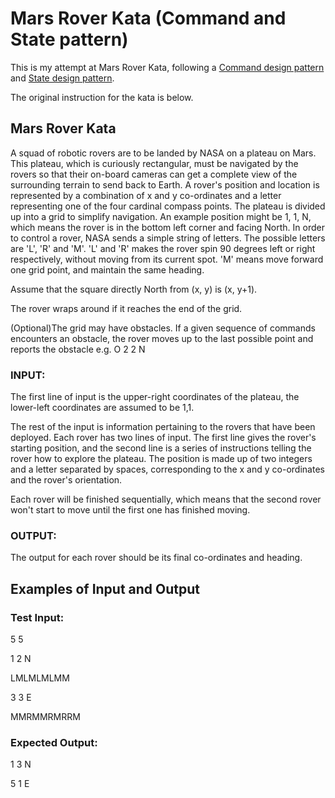 Mars Rover Kata (Command and State pattern)
==========================================

This is my attempt at Mars Rover Kata, following a [Command design pattern][command-pattern] and [State design pattern][state-pattern].

The original instruction for the kata is below.

Mars Rover Kata
---------------
A squad of robotic rovers are to be landed by NASA on a plateau on Mars. This plateau, which is curiously rectangular, must be navigated by the rovers so that their on-board cameras can get a complete view of the surrounding terrain to send back to Earth.
A rover's position and location is represented by a combination of x and y co-ordinates and a letter representing one of the four cardinal compass points. The plateau is divided up into a grid to simplify navigation. An example position might be 1, 1, N, which means the rover is in the bottom left corner and facing North.
In order to control a rover, NASA sends a simple string of letters. The possible letters are 'L', 'R' and 'M'. 'L' and 'R' makes the rover spin 90 degrees left or right respectively, without moving from its current spot. 'M' means move forward one grid point, and maintain the same heading.

Assume that the square directly North from (x, y) is (x, y+1).

The rover wraps around if it reaches the end of the grid.

(Optional)The grid may have obstacles. If a given sequence of commands encounters an obstacle, the rover moves up to the last possible point and reports the obstacle e.g. O 2 2 N

### INPUT:

The first line of input is the upper-right coordinates of the plateau, the lower-left coordinates are assumed to be 1,1.

The rest of the input is information pertaining to the rovers that have been deployed. Each rover has two lines of input. The first line gives the rover's starting position, and the second line is a series of instructions telling the rover how to explore the plateau.
The position is made up of two integers and a letter separated by spaces, corresponding to the x and y co-ordinates and the rover's orientation.

Each rover will be finished sequentially, which means that the second rover won't start to move until the first one has finished moving.

### OUTPUT:

The output for each rover should be its final co-ordinates and heading.

Examples of Input and Output
----------------------------

### Test Input:
5 5

1 2 N

LMLMLMLMM

3 3 E

MMRMMRMRRM

### Expected Output:

1 3 N

5 1 E

[command-pattern]: https://sourcemaking.com/design_patterns/command
[state-pattern]: https://en.wikipedia.org/wiki/Command_pattern
